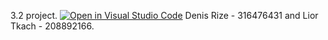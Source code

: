 3.2 project.
[![Open in Visual Studio Code](https://classroom.github.com/assets/open-in-vscode-718a45dd9cf7e7f842a935f5ebbe5719a5e09af4491e668f4dbf3b35d5cca122.svg)](https://classroom.github.com/online_ide?assignment_repo_id=11160521&assignment_repo_type=AssignmentRepo)
Denis Rize - 316476431 and Lior Tkach - 208892166.
